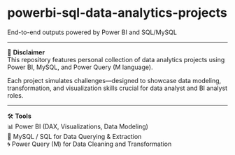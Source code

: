 # powerbi-sql-data-analytics-projects

End-to-end outputs powered by Power BI and SQL/MySQL

---

📌 **Disclaimer**  
This repository features personal collection of data analytics projects using Power BI, MySQL, and Power Query (M language).  

Each project simulates challenges—designed to showcase data modeling, transformation, and visualization skills crucial for data analyst and BI analyst roles.

---

🛠 **Tools**  
📊 Power BI (DAX, Visualizations, Data Modeling)  
🧮 MySQL / SQL for Data Querying & Extraction  
🌀 Power Query (M) for Data Cleaning and Transformation

